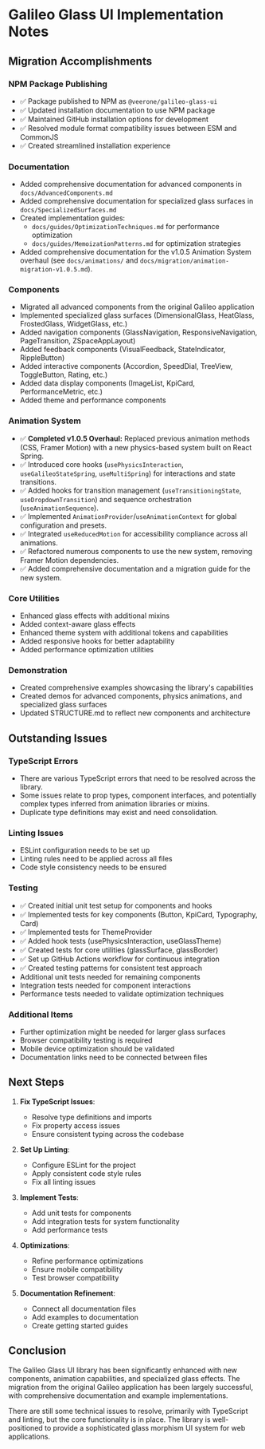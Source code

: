 # Galileo Glass UI Implementation Notes

## Migration Accomplishments

### NPM Package Publishing
- ✅ Package published to NPM as `@veerone/galileo-glass-ui`
- ✅ Updated installation documentation to use NPM package
- ✅ Maintained GitHub installation options for development
- ✅ Resolved module format compatibility issues between ESM and CommonJS
- ✅ Created streamlined installation experience

### Documentation
- Added comprehensive documentation for advanced components in `docs/AdvancedComponents.md`
- Added comprehensive documentation for specialized glass surfaces in `docs/SpecializedSurfaces.md`
- Created implementation guides:
  - `docs/guides/OptimizationTechniques.md` for performance optimization
  - `docs/guides/MemoizationPatterns.md` for optimization strategies
- Added comprehensive documentation for the v1.0.5 Animation System overhaul (see `docs/animations/` and `docs/migration/animation-migration-v1.0.5.md`).

### Components
- Migrated all advanced components from the original Galileo application
- Implemented specialized glass surfaces (DimensionalGlass, HeatGlass, FrostedGlass, WidgetGlass, etc.)
- Added navigation components (GlassNavigation, ResponsiveNavigation, PageTransition, ZSpaceAppLayout)
- Added feedback components (VisualFeedback, StateIndicator, RippleButton)
- Added interactive components (Accordion, SpeedDial, TreeView, ToggleButton, Rating, etc.)
- Added data display components (ImageList, KpiCard, PerformanceMetric, etc.)
- Added theme and performance components

### Animation System
- ✅ **Completed v1.0.5 Overhaul:** Replaced previous animation methods (CSS, Framer Motion) with a new physics-based system built on React Spring.
- ✅ Introduced core hooks (`usePhysicsInteraction`, `useGalileoStateSpring`, `useMultiSpring`) for interactions and state transitions.
- ✅ Added hooks for transition management (`useTransitioningState`, `useDropdownTransition`) and sequence orchestration (`useAnimationSequence`).
- ✅ Implemented `AnimationProvider`/`useAnimationContext` for global configuration and presets.
- ✅ Integrated `useReducedMotion` for accessibility compliance across all animations.
- ✅ Refactored numerous components to use the new system, removing Framer Motion dependencies.
- ✅ Added comprehensive documentation and a migration guide for the new system.

### Core Utilities
- Enhanced glass effects with additional mixins
- Added context-aware glass effects
- Enhanced theme system with additional tokens and capabilities
- Added responsive hooks for better adaptability
- Added performance optimization utilities

### Demonstration
- Created comprehensive examples showcasing the library's capabilities
- Created demos for advanced components, physics animations, and specialized glass surfaces
- Updated STRUCTURE.md to reflect new components and architecture

## Outstanding Issues

### TypeScript Errors
- There are various TypeScript errors that need to be resolved across the library.
- Some issues relate to prop types, component interfaces, and potentially complex types inferred from animation libraries or mixins.
- Duplicate type definitions may exist and need consolidation.

### Linting Issues
- ESLint configuration needs to be set up
- Linting rules need to be applied across all files
- Code style consistency needs to be ensured

### Testing
- ✅ Created initial unit test setup for components and hooks
- ✅ Implemented tests for key components (Button, KpiCard, Typography, Card)
- ✅ Implemented tests for ThemeProvider
- ✅ Added hook tests (usePhysicsInteraction, useGlassTheme)
- ✅ Created tests for core utilities (glassSurface, glassBorder)
- ✅ Set up GitHub Actions workflow for continuous integration
- ✅ Created testing patterns for consistent test approach
- Additional unit tests needed for remaining components
- Integration tests needed for component interactions
- Performance tests needed to validate optimization techniques

### Additional Items
- Further optimization might be needed for larger glass surfaces
- Browser compatibility testing is required
- Mobile device optimization should be validated
- Documentation links need to be connected between files

## Next Steps

1. **Fix TypeScript Issues**:
   - Resolve type definitions and imports
   - Fix property access issues
   - Ensure consistent typing across the codebase

2. **Set Up Linting**:
   - Configure ESLint for the project
   - Apply consistent code style rules
   - Fix all linting issues

3. **Implement Tests**:
   - Add unit tests for components
   - Add integration tests for system functionality
   - Add performance tests

4. **Optimizations**:
   - Refine performance optimizations
   - Ensure mobile compatibility
   - Test browser compatibility

5. **Documentation Refinement**:
   - Connect all documentation files
   - Add examples to documentation
   - Create getting started guides

## Conclusion

The Galileo Glass UI library has been significantly enhanced with new components, animation capabilities, and specialized glass effects. The migration from the original Galileo application has been largely successful, with comprehensive documentation and example implementations.

There are still some technical issues to resolve, primarily with TypeScript and linting, but the core functionality is in place. The library is well-positioned to provide a sophisticated glass morphism UI system for web applications.